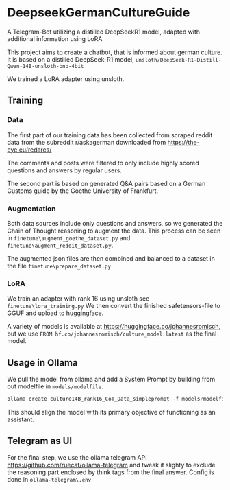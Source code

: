 # DeepseekGermanCultureGuide
A Telegram-Bot utilizing a distilled DeepSeekR1 model, adapted with additional information using LoRA

This project aims to create a chatbot, that is informed about german culture.
It is based on a distilled DeepSeek-R1 model, ```unsloth/DeepSeek-R1-Distill-Qwen-14B-unsloth-bnb-4bit```

We trained a LoRA adapter using unsloth.
## Training
### Data
The first part of our training data has been collected from scraped reddit data from the subreddit r/askagerman downloaded from https://the-eye.eu/redarcs/

The comments and posts were filtered to only include highly scored questions and answers by regular users.

The second part is based on generated Q&A pairs based on a German Customs guide by the Goethe University of Frankfurt.

### Augmentation
Both data sources include only questions and answers, so we generated the Chain of Thought reasoning to augment the data.
This process can be seen in ```finetune\augment_goethe_dataset.py``` and ```finetune\augment_reddit_dataset.py```.

The augmented json files are then combined and balanced to a dataset in the file ```finetune\prepare_dataset.py```

### LoRA
We train an adapter with rank 16 using unsloth see ```finetune\lora_training.py```
We then convert the finished safetensors-file to GGUF and upload to huggingface.

A variety of models is available at https://huggingface.co/johannesromisch, but we use ```FROM hf.co/johannesromisch/culture_model:latest``` as the final model.

## Usage in Ollama
We pull the model from ollama and add a System Prompt by building from out modelfile in ```models/modelfile```.

```python
ollama create culture14B_rank16_CoT_Data_simpleprompt -f models/modelfile
```

This should align the model with its primary objective of functioning as an assistant.

## Telegram as UI
For the final step, we use the ollama telegram API https://github.com/ruecat/ollama-telegram and tweak it slighty to exclude the reasoning part enclosed by think tags from the final answer.
Config is done in ```ollama-telegram\.env```